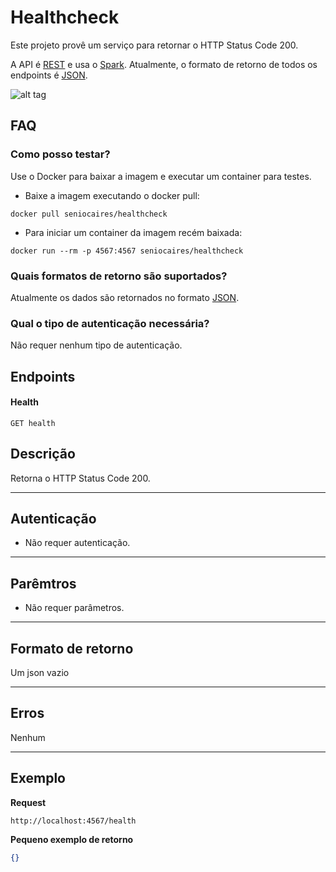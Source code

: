 # Healthcheck

Este projeto provê um serviço para retornar o HTTP Status Code 200.

A API é [REST](http://en.wikipedia.org/wiki/Representational_State_Transfer "RESTful") e usa o [Spark](http://sparkjava.com/ "Spark").
Atualmente, o formato de retorno de todos os endpoints é [JSON](http://json.org/ "JSON").

![alt tag](https://raw.githubusercontent.com/seniocaires/healthcheck/master/img/docker-spark.png)

## FAQ
### Como posso testar?

Use o Docker para baixar a imagem e executar um container para testes.

- Baixe a imagem executando o docker pull:
```shell
docker pull seniocaires/healthcheck
```
- Para iniciar um container da imagem recém baixada:
```shell
docker run --rm -p 4567:4567 seniocaires/healthcheck
```

### Quais formatos de retorno são suportados?
Atualmente os dados são retornados no formato [JSON](http://json.org/ "JSON").

### Qual o tipo de autenticação necessária?
Não requer nenhum tipo de autenticação.

## Endpoints

#### Health

    GET health

## Descrição
Retorna o HTTP Status Code 200.

***

## Autenticação
* Não requer autenticação.

***

## Parêmtros
* Não requer parâmetros.

***

## Formato de retorno
Um json vazio

***

## Erros
Nenhum

***

## Exemplo
**Request**

    http://localhost:4567/health

**Pequeno exemplo de retorno**

```json
{}
```

